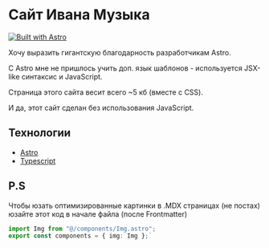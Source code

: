 # Сайт Ивана Музыка

[![Built with Astro](https://astro.badg.es/v1/built-with-astro.svg)](https://astro.build)

Хочу выразить гигантскую благодарность разработчикам Astro.

С Astro мне не пришлось учить доп. язык шаблонов - используется JSX-like синтаксис и JavaScript.

Страница этого сайта весит всего ~5 кб (вместе с CSS).

И да, этот сайт сделан без использования JavaScript.

## Технологии

- [Astro](https://astro.build/)
- [Typescript](https://www.typescriptlang.org/)

## P.S

Чтобы юзать оптимизированные картинки в .MDX страницах (не постах) юзайте этот код в начале файла (после Frontmatter)

```ts
import Img from "@/components/Img.astro";
export const components = { img: Img };`
```

